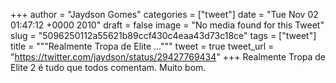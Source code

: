 
+++
author = "Jaydson Gomes"
categories = ["tweet"]
date = "Tue Nov 02 01:47:12 +0000 2010"
draft = false
image = "No media found for this Tweet"
slug = "5096250112a55621b89ccf430c4eaa43d73c18ce"
tags = ["tweet"]
title = """Realmente Tropa de Elite ..."""
tweet = true
tweet_url = "https://twitter.com/jaydson/status/29427769434"
+++
Realmente Tropa de Elite 2 é tudo que todos comentam. Muito bom.
